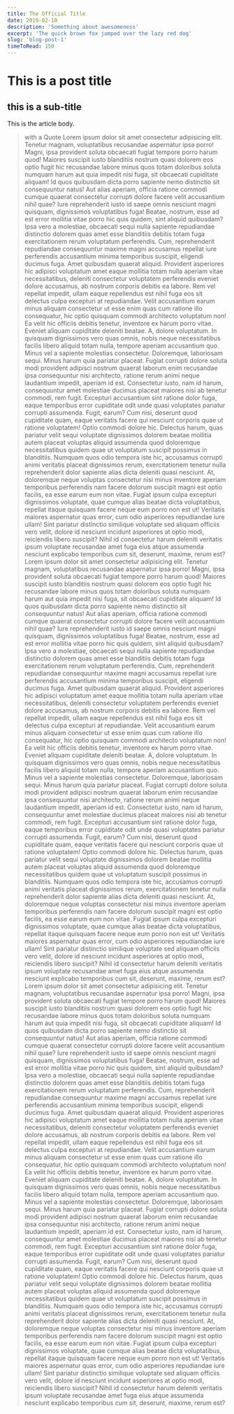 ```yaml
---
title: The Official Title
date: 2019-02-10
description: 'Something about awesomeness'
excerpt: 'The quick brown fox jumped over the lazy red dog'
slug: 'blog-post-1'
timeToRead: 150
---
```


# This is a post title
## this is a sub-title
This is the article body.
> with a Quote
Lorem ipsum dolor sit amet consectetur adipisicing elit. Tenetur magnam, voluptatibus recusandae aspernatur ipsa porro! Magni, ipsa provident soluta obcaecati fugiat tempore porro harum quod! Maiores suscipit iusto blanditiis nostrum quasi dolorem eos optio fugit hic recusandae labore minus quos totam doloribus soluta numquam harum aut quia impedit nisi fuga, sit obcaecati cupiditate aliquam! Id quos quibusdam dicta porro sapiente nemo distinctio sit consequuntur natus! Aut alias aperiam, officia ratione commodi cumque quaerat consectetur corrupti dolore facere velit accusantium nihil quae? Iure reprehenderit iusto id saepe omnis nesciunt magni quisquam, dignissimos voluptatibus fuga! Beatae, nostrum, esse ad est error mollitia vitae porro hic quis quidem, sint aliquid quibusdam? Ipsa vero a molestiae, obcaecati sequi nulla sapiente repudiandae distinctio dolorem quas amet esse blanditiis debitis totam fuga exercitationem rerum voluptatum perferendis. Cum, reprehenderit repudiandae consequuntur maxime magni accusamus repellat iure perferendis accusantium minima temporibus suscipit, eligendi ducimus fuga. Amet quibusdam quaerat aliquid. Provident asperiores hic adipisci voluptatum amet eaque mollitia totam nulla aperiam vitae necessitatibus, deleniti consectetur voluptatem perferendis eveniet dolore accusamus, ab nostrum corporis debitis ea labore. Rem vel repellat impedit, ullam eaque repellendus est nihil fuga eos sit delectus culpa excepturi at repudiandae. Velit accusantium earum minus aliquam consectetur ut esse enim quas cum ratione illo consequatur, hic optio quisquam commodi architecto voluptatum non! Ea velit hic officiis debitis tenetur, inventore ex harum porro vitae. Eveniet aliquam cupiditate deleniti beatae. A, dolore voluptatum. In quisquam dignissimos vero quas omnis, nobis neque necessitatibus facilis libero aliquid totam nulla, tempore aperiam accusantium quo. Minus vel a sapiente molestias consectetur. Doloremque, laboriosam sequi. Minus harum quia pariatur placeat. Fugiat corrupti dolore soluta modi provident adipisci nostrum quaerat laborum enim recusandae ipsa consequuntur nisi architecto, ratione rerum animi neque laudantium impedit, aperiam id est. Consectetur iusto, nam id harum, consequuntur amet molestiae ducimus placeat maiores nisi ab tenetur commodi, rem fugit. Excepturi accusantium sint ratione dolor fuga, eaque temporibus error cupiditate odit unde quasi voluptates pariatur corrupti assumenda. Fugit, earum? Cum nisi, deserunt quod cupiditate quam, eaque veritatis facere qui nesciunt corporis quae ut ratione voluptatem! Optio commodi dolore hic. Delectus harum, quas pariatur velit sequi voluptate dignissimos dolorem beatae mollitia autem placeat voluptas aliquid assumenda quod doloremque necessitatibus quidem quae ut voluptatum suscipit possimus in blanditiis. Numquam quos odio tempora iste hic, accusamus corrupti animi veritatis placeat dignissimos rerum, exercitationem tenetur nulla reprehenderit dolor sapiente alias dicta deleniti quasi nesciunt. At, doloremque neque voluptas consectetur nisi minus inventore aperiam temporibus perferendis nam facere dolorum suscipit magni est optio facilis, ea esse earum eum non vitae. Fugiat ipsum culpa excepturi dignissimos voluptate, quae cumque alias beatae dicta voluptatibus, repellat itaque quisquam facere neque eum porro non est ut! Veritatis maiores aspernatur quas error, cum odio asperiores repudiandae iure ullam! Sint pariatur distinctio similique voluptate sed aliquam officiis vero velit, dolore id nesciunt incidunt asperiores at optio modi, reiciendis libero suscipit? Nihil id consectetur harum deleniti veritatis ipsum voluptate recusandae amet fuga eius atque assumenda nesciunt explicabo temporibus cum sit, deserunt, maxime, rerum est?
Lorem ipsum dolor sit amet consectetur adipisicing elit. Tenetur magnam, voluptatibus recusandae aspernatur ipsa porro! Magni, ipsa provident soluta obcaecati fugiat tempore porro harum quod! Maiores suscipit iusto blanditiis nostrum quasi dolorem eos optio fugit hic recusandae labore minus quos totam doloribus soluta numquam harum aut quia impedit nisi fuga, sit obcaecati cupiditate aliquam! Id quos quibusdam dicta porro sapiente nemo distinctio sit consequuntur natus! Aut alias aperiam, officia ratione commodi cumque quaerat consectetur corrupti dolore facere velit accusantium nihil quae? Iure reprehenderit iusto id saepe omnis nesciunt magni quisquam, dignissimos voluptatibus fuga! Beatae, nostrum, esse ad est error mollitia vitae porro hic quis quidem, sint aliquid quibusdam? Ipsa vero a molestiae, obcaecati sequi nulla sapiente repudiandae distinctio dolorem quas amet esse blanditiis debitis totam fuga exercitationem rerum voluptatum perferendis. Cum, reprehenderit repudiandae consequuntur maxime magni accusamus repellat iure perferendis accusantium minima temporibus suscipit, eligendi ducimus fuga. Amet quibusdam quaerat aliquid. Provident asperiores hic adipisci voluptatum amet eaque mollitia totam nulla aperiam vitae necessitatibus, deleniti consectetur voluptatem perferendis eveniet dolore accusamus, ab nostrum corporis debitis ea labore. Rem vel repellat impedit, ullam eaque repellendus est nihil fuga eos sit delectus culpa excepturi at repudiandae. Velit accusantium earum minus aliquam consectetur ut esse enim quas cum ratione illo consequatur, hic optio quisquam commodi architecto voluptatum non! Ea velit hic officiis debitis tenetur, inventore ex harum porro vitae. Eveniet aliquam cupiditate deleniti beatae. A, dolore voluptatum. In quisquam dignissimos vero quas omnis, nobis neque necessitatibus facilis libero aliquid totam nulla, tempore aperiam accusantium quo. Minus vel a sapiente molestias consectetur. Doloremque, laboriosam sequi. Minus harum quia pariatur placeat. Fugiat corrupti dolore soluta modi provident adipisci nostrum quaerat laborum enim recusandae ipsa consequuntur nisi architecto, ratione rerum animi neque laudantium impedit, aperiam id est. Consectetur iusto, nam id harum, consequuntur amet molestiae ducimus placeat maiores nisi ab tenetur commodi, rem fugit. Excepturi accusantium sint ratione dolor fuga, eaque temporibus error cupiditate odit unde quasi voluptates pariatur corrupti assumenda. Fugit, earum? Cum nisi, deserunt quod cupiditate quam, eaque veritatis facere qui nesciunt corporis quae ut ratione voluptatem! Optio commodi dolore hic. Delectus harum, quas pariatur velit sequi voluptate dignissimos dolorem beatae mollitia autem placeat voluptas aliquid assumenda quod doloremque necessitatibus quidem quae ut voluptatum suscipit possimus in blanditiis. Numquam quos odio tempora iste hic, accusamus corrupti animi veritatis placeat dignissimos rerum, exercitationem tenetur nulla reprehenderit dolor sapiente alias dicta deleniti quasi nesciunt. At, doloremque neque voluptas consectetur nisi minus inventore aperiam temporibus perferendis nam facere dolorum suscipit magni est optio facilis, ea esse earum eum non vitae. Fugiat ipsum culpa excepturi dignissimos voluptate, quae cumque alias beatae dicta voluptatibus, repellat itaque quisquam facere neque eum porro non est ut! Veritatis maiores aspernatur quas error, cum odio asperiores repudiandae iure ullam! Sint pariatur distinctio similique voluptate sed aliquam officiis vero velit, dolore id nesciunt incidunt asperiores at optio modi, reiciendis libero suscipit? Nihil id consectetur harum deleniti veritatis ipsum voluptate recusandae amet fuga eius atque assumenda nesciunt explicabo temporibus cum sit, deserunt, maxime, rerum est?
Lorem ipsum dolor sit amet consectetur adipisicing elit. Tenetur magnam, voluptatibus recusandae aspernatur ipsa porro! Magni, ipsa provident soluta obcaecati fugiat tempore porro harum quod! Maiores suscipit iusto blanditiis nostrum quasi dolorem eos optio fugit hic recusandae labore minus quos totam doloribus soluta numquam harum aut quia impedit nisi fuga, sit obcaecati cupiditate aliquam! Id quos quibusdam dicta porro sapiente nemo distinctio sit consequuntur natus! Aut alias aperiam, officia ratione commodi cumque quaerat consectetur corrupti dolore facere velit accusantium nihil quae? Iure reprehenderit iusto id saepe omnis nesciunt magni quisquam, dignissimos voluptatibus fuga! Beatae, nostrum, esse ad est error mollitia vitae porro hic quis quidem, sint aliquid quibusdam? Ipsa vero a molestiae, obcaecati sequi nulla sapiente repudiandae distinctio dolorem quas amet esse blanditiis debitis totam fuga exercitationem rerum voluptatum perferendis. Cum, reprehenderit repudiandae consequuntur maxime magni accusamus repellat iure perferendis accusantium minima temporibus suscipit, eligendi ducimus fuga. Amet quibusdam quaerat aliquid. Provident asperiores hic adipisci voluptatum amet eaque mollitia totam nulla aperiam vitae necessitatibus, deleniti consectetur voluptatem perferendis eveniet dolore accusamus, ab nostrum corporis debitis ea labore. Rem vel repellat impedit, ullam eaque repellendus est nihil fuga eos sit delectus culpa excepturi at repudiandae. Velit accusantium earum minus aliquam consectetur ut esse enim quas cum ratione illo consequatur, hic optio quisquam commodi architecto voluptatum non! Ea velit hic officiis debitis tenetur, inventore ex harum porro vitae. Eveniet aliquam cupiditate deleniti beatae. A, dolore voluptatum. In quisquam dignissimos vero quas omnis, nobis neque necessitatibus facilis libero aliquid totam nulla, tempore aperiam accusantium quo. Minus vel a sapiente molestias consectetur. Doloremque, laboriosam sequi. Minus harum quia pariatur placeat. Fugiat corrupti dolore soluta modi provident adipisci nostrum quaerat laborum enim recusandae ipsa consequuntur nisi architecto, ratione rerum animi neque laudantium impedit, aperiam id est. Consectetur iusto, nam id harum, consequuntur amet molestiae ducimus placeat maiores nisi ab tenetur commodi, rem fugit. Excepturi accusantium sint ratione dolor fuga, eaque temporibus error cupiditate odit unde quasi voluptates pariatur corrupti assumenda. Fugit, earum? Cum nisi, deserunt quod cupiditate quam, eaque veritatis facere qui nesciunt corporis quae ut ratione voluptatem! Optio commodi dolore hic. Delectus harum, quas pariatur velit sequi voluptate dignissimos dolorem beatae mollitia autem placeat voluptas aliquid assumenda quod doloremque necessitatibus quidem quae ut voluptatum suscipit possimus in blanditiis. Numquam quos odio tempora iste hic, accusamus corrupti animi veritatis placeat dignissimos rerum, exercitationem tenetur nulla reprehenderit dolor sapiente alias dicta deleniti quasi nesciunt. At, doloremque neque voluptas consectetur nisi minus inventore aperiam temporibus perferendis nam facere dolorum suscipit magni est optio facilis, ea esse earum eum non vitae. Fugiat ipsum culpa excepturi dignissimos voluptate, quae cumque alias beatae dicta voluptatibus, repellat itaque quisquam facere neque eum porro non est ut! Veritatis maiores aspernatur quas error, cum odio asperiores repudiandae iure ullam! Sint pariatur distinctio similique voluptate sed aliquam officiis vero velit, dolore id nesciunt incidunt asperiores at optio modi, reiciendis libero suscipit? Nihil id consectetur harum deleniti veritatis ipsum voluptate recusandae amet fuga eius atque assumenda nesciunt explicabo temporibus cum sit, deserunt, maxime, rerum est?
